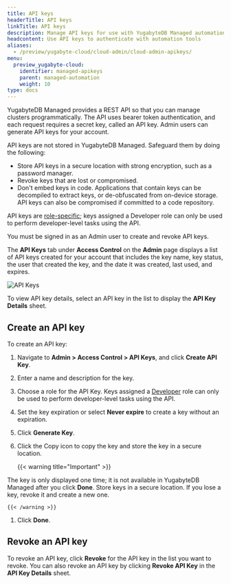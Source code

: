 ```yaml
---
title: API keys
headerTitle: API keys
linkTitle: API keys
description: Manage API keys for use with YugabyteDB Managed automation tools including API, CLI, and Terraform provider.
headcontent: Use API keys to authenticate with automation tools
aliases:
  - /preview/yugabyte-cloud/cloud-admin/cloud-admin-apikeys/
menu:
  preview_yugabyte-cloud:
    identifier: managed-apikeys
    parent: managed-automation
    weight: 10
type: docs
---
```


YugabyteDB Managed provides a REST API so that you can manage clusters programmatically. The API uses bearer token authentication, and each request requires a secret key, called an API key. Admin users can generate API keys for your account.

API keys are not stored in YugabyteDB Managed. Safeguard them by doing the following:

- Store API keys in a secure location with strong encryption, such as a password manager.
- Revoke keys that are lost or compromised.
- Don't embed keys in code. Applications that contain keys can be decompiled to extract keys, or de-obfuscated from on-device storage. API keys can also be compromised if committed to a code repository.

API keys are [role-specific](../../cloud-admin/manage-access/#user-roles); keys assigned a Developer role can only be used to perform developer-level tasks using the API.

You must be signed in as an Admin user to create and revoke API keys.

The **API Keys** tab under **Access Control** on the **Admin** page displays a list of API keys created for your account that includes the key name, key status, the user that created the key, and the date it was created, last used, and expires.

![API Keys](/images/yb-cloud/managed-admin-apikeys.png)

To view API key details, select an API key in the list to display the **API Key Details** sheet.

## Create an API key

To create an API key:

1. Navigate to **Admin > Access Control > API Keys**, and click **Create API Key**.

1. Enter a name and description for the key.

1. Choose a role for the API Key. Keys assigned a [Developer](../../cloud-admin/manage-access/#user-roles) role can only be used to perform developer-level tasks using the API.

1. Set the key expiration or select **Never expire** to create a key without an expiration.

1. Click **Generate Key**.

1. Click the Copy icon to copy the key and store the key in a secure location.

    {{< warning title="Important" >}}

The key is only displayed one time; it is not available in YugabyteDB Managed after you click **Done**. Store keys in a secure location. If you lose a key, revoke it and create a new one.

    {{< /warning >}}

1. Click **Done**.

## Revoke an API key

To revoke an API key, click **Revoke** for the API key in the list you want to revoke. You can also revoke an API key by clicking **Revoke API Key** in the **API Key Details** sheet.
